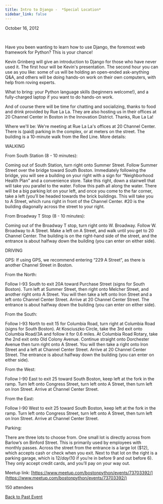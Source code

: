 ```yaml
---
title: Intro to Django -  *Special Location*
sidebar_link: false
---
```


October 16, 2012


   

Have you been wanting to learn how to use Django, the foremost web framework for Python? This is your chance!

Kevin Grinberg will give an introduction to Django for those who have never used it. The first hour will be Kevin's presentation. The second hour you can use as you like: some of us will be holding an open-ended ask-anything Q&A, and others will be doing hands-on work on their own computers, with help from roving experts.

What to bring: your Python language skills (beginners welcome!), and a fully-charged laptop if you want to do hands-on work.

And of course there will be time for chatting and socializing, thanks to food and drink provided by Rue La La. They are also hosting us in their offices at 20 Channel Center in Boston in the Innovation District. Thanks, Rue La La!

Where we'll be: We're meeting at Rue La La's offices at 20 Channel Center. There is (paid) parking in the complex, or at meters on the street. The building is a 10-minute walk from the Red Line. More details:

WALKING

From South Station (8 - 10 minutes):

Coming out of South Station, turn right onto Summer Street. Follow Summer Street over the bridge toward South Boston. Immediately following the bridge, you will see a building on your right with a sign for “Neighborhood Health Plan” and a convenience store. Take this right, down a stairwell that will take you parallel to the water. Follow this path all along the water. There will be a big parking lot on your left, and once you come to the far corner, take a left (you’ll be headed towards the brick buildings. This will take you to A Street, which runs right in front of the Channel Center. #20 is the building diagonally across the street to your right.

From Broadway T Stop (8 - 10 minutes):

Coming out of the Broadway T stop, turn right onto W. Broadway. Follow W. Broadway to A Street. Make a left on A Street, and walk until you get to 20 Channel Center. The building is on the right-hand side of the street, and the entrance is about halfway down the building (you can enter on either side).

DRIVING

GPS: If using GPS, we recommend entering “229 A Street”, as there is another Channel Street in Boston.

From the North:

Follow I-93 South to exit 20A toward Purchase Street (signs for South Boston). Turn left at Summer Street, then right onto Melcher Street, and another right onto A Street. You will then take a left onto Iron Street and a left onto Channel Center Street. Arrive at 20 Channel Center Street. The entrance is about halfway down the building (you can enter on either side).

From the South:

Follow I-93 North to exit 15 for Columbia Road, turn right at Columbia Road (signs for South Boston). At Kosciuszko Circle, take the 3rd exit onto Columbia Road/3A and follow it for 0.6 miles. At Columbia Road Rotary, take the 2nd exit onto Old Colony Avenue. Continue straight onto Dorchester Avenue then turn right onto A Street. You will then take a right onto Iron Street and a left at Channel Center Street. Arrive at 20 Channel Center Street. The entrance is about halfway down the building (you can enter on either side).

From the West:

Follow I-90 East to exit 25 toward South Boston, keep left at the fork in the ramp. Turn left onto Congress Street, turn left onto A Street, then turn left on Iron Street. Arrive at Channel Center Street.

From the East:

Follow I-90 West to exit 25 toward South Boston, keep left at the fork in the ramp. Turn left onto Congress Street, turn left onto A Street, then turn left on Iron Street. Arrive at Channel Center Street.

Parking:

There are three lots to choose from. One small lot is directly across from Barlow’s on Binford Street. This is primarily used by employees with monthly passes. Across the street from the entrance is a large lot ($12), which accepts cash or check when you exit. Next to that lot on the right is a parking garage, which is $12/day ($10 if you’re in before 9 and out before 6). They only accept credit cards, and you’ll pay on your way out.


Meetup link: [https://www.meetup.com/bostonpython/events/73703392/](https://www.meetup.com/bostonpython/events/73703392/)

150 attendees

[Back to Past Event](past-events.md)